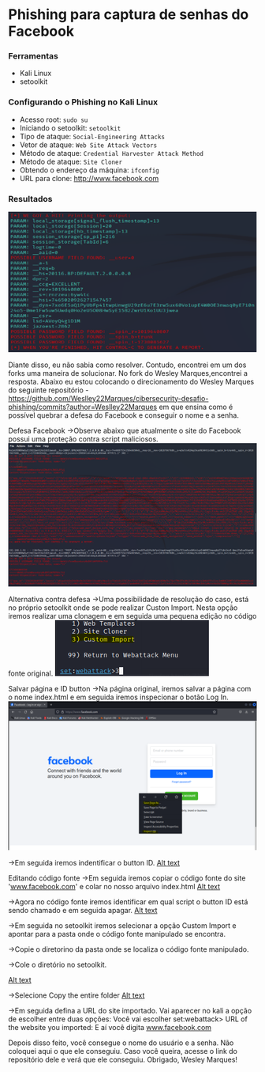 # Phishing para captura de senhas do Facebook

### Ferramentas

- Kali Linux
- setoolkit

### Configurando o Phishing no Kali Linux

- Acesso root: ``` sudo su ```
- Iniciando o setoolkit: ``` setoolkit ```
- Tipo de ataque: ``` Social-Engineering Attacks ```
- Vetor de ataque: ``` Web Site Attack Vectors ```
- Método de ataque: ```Credential Harvester Attack Method ```
- Método de ataque: ``` Site Cloner ```
- Obtendo o endereço da máquina: ``` ifconfig ```
- URL para clone: http://www.facebook.com

### Resultados

![Resultado tendo o facebook feito a defesa](./pswrd.png "Optional title")

Diante disso, eu não sabia como resolver. Contudo, encontrei em um dos forks uma maneira de solucionar. No fork do Wesley Marques,encontrei a resposta.
Abaixo eu estou colocando o direcionamento do Wesley Marques do seguinte repositório - https://github.com/Weslley22Marques/cibersecurity-desafio-phishing/commits?author=Weslley22Marques em que ensina como é possível quebrar a defesa do Facebook e conseguir o nome e a senha.

Defesa Facebook
->Observe abaixo que atualmente o site do Facebook possui uma proteção contra script maliciosos.
![Alt text](./defesadofacebook.png "Optional title")

Alternativa contra defesa
->Uma possibilidade de resolução do caso, está no próprio setoolkit onde se pode realizar Custon Import. Nesta opção iremos realizar uma clonagem e em seguida uma pequena edição no código fonte original.
![Alt text](./alternativa.png "Optional title")

Salvar página e ID button
->Na página original, iremos salvar a página com o nome index.html e em seguida iremos inspecionar o botão Log In.
![Alt text](./pagface1.png "Optional title")

->Em seguida iremos indentificar o button ID.
[Alt text](./pagface2.png "Optional title")

Editando código fonte
->Em seguida iremos copiar o código fonte do site 'www.facebook.com' e colar no nosso arquivo index.html
[Alt text](./pagface3.png "Optional title")

->Agora no código fonte iremos identificar em qual script o button ID está sendo chamado e em seguida apagar.
[Alt text](./codigfonte.png "Optional title")

->Em seguida no setoolkit iremos selecionar a opção Custom Import e apontar para a pasta onde o código fonte manipulado se encontra.

->Copie o diretorino da pasta onde se localiza o código fonte manipulado.

->Cole o diretório no setoolkit.

[Alt text](./direnosetoolkit.png "Optional title")

->Selecione Copy the entire folder
[Alt text](./copyentirefold.png "Optional title")

->Em seguida defina a URL do site importado.
 Vai aparecer no kali a opção de escolher entre duas opções: Você vai escolher set:webattack> URL of the website you imported: 
 E aí você digita www.facebook.com

 Depois disso feito, você consegue o nome do usuário e a senha. Não coloquei aqui o que ele conseguiu. Caso você queira, acesse o link do repositório dele e verá que ele conseguiu. Obrigado, Wesley Marques!